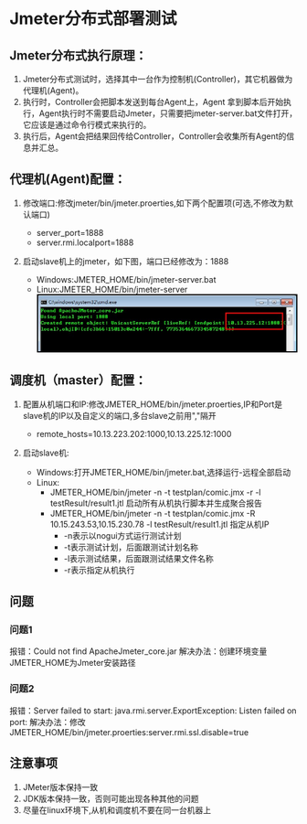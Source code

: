 # Jmeter分布式部署测试

## Jmeter分布式执行原理：

1. Jmeter分布式测试时，选择其中一台作为控制机(Controller)，其它机器做为代理机(Agent)。
2. 执行时，Controller会把脚本发送到每台Agent上，Agent 拿到脚本后开始执行，Agent执行时不需要启动Jmeter，只需要把jmeter-server.bat文件打开，它应该是通过命令行模式来执行的。
3. 执行后，Agent会把结果回传给Controller，Controller会收集所有Agent的信息并汇总。

## 代理机(Agent)配置：

1. 修改端口:修改jmeter/bin/jmeter.proerties,如下两个配置项(可选,不修改为默认端口)
    * server_port=1888
    * server.rmi.localport=1888

2. 启动slave机上的jmeter，如下图，端口已经修改为：1888
    * Windows:JMETER_HOME/bin/jmeter-server.bat
    * Linux:JMETER_HOME/bin/jmeter-server
    ![图1](images/distributed_00.jpg)

## 调度机（master）配置：

1. 配置从机端口和IP:修改JMETER_HOME/bin/jmeter.proerties,IP和Port是slave机的IP以及自定义的端口,多台slave之前用","隔开
    * remote_hosts=10.13.223.202:1000,10.13.225.12:1000

2. 启动slave机:
    * Windows:打开JMETER_HOME/bin/jmeter.bat,选择运行-远程全部启动
    * Linux:
        * JMETER_HOME/bin/jmeter -n -t testplan/comic.jmx -r -l testResult/result1.jtl 启动所有从机执行脚本并生成聚合报告
        * JMETER_HOME/bin/jmeter -n -t testplan/comic.jmx -R 10.15.243.53,10.15.230.78 -l testResult/result1.jtl    指定从机IP
            * -n表示以nogui方式运行测试计划
            * -t表示测试计划，后面跟测试计划名称
            * -l表示测试结果，后面跟测试结果文件名称
            * -r表示指定从机执行

## 问题

### 问题1

报错：Could not find ApacheJmeter_core.jar
解决办法：创建环境变量JMETER_HOME为Jmeter安装路径

### 问题2

报错：Server failed to start: java.rmi.server.ExportException: Listen failed on port:
解决办法：修改JMETER_HOME/bin/jmeter.proerties:server.rmi.ssl.disable=true


## 注意事项

1. JMeter版本保持一致
2. JDK版本保持一致，否则可能出现各种其他的问题
3. 尽量在linux环境下,从机和调度机不要在同一台机器上